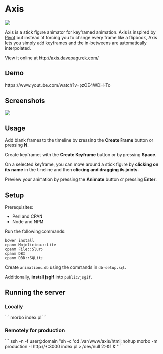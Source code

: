 <h1>Axis</h1>
<img src="https://raw.githubusercontent.com/pahgawk/Axis/master/public/icons/logo-128.png">

Axis is a stick figure animator for keyframed animation. Axis is inspired by <a href="http://pivotanimator.net/" target="_blank">Pivot</a> but instead of forcing you to change every frame like a flipbook, Axis lets you simply add keyframes and the in-betweens are automatically interpolated.

View it online at <a href="http://axis.davepagurek.com/">http://axis.davepagurek.com/</a>

<h2>Demo</h2>
https://www.youtube.com/watch?v=pzOE4WDH-To

<h2>Screenshots</h2>
<img src="https://raw.githubusercontent.com/pahgawk/Axis/master/public/screenshots/highfive.gif" full="https://raw.githubusercontent.com/pahgawk/Axis/master/public/screenshots/highfive.gif" caption="High five!" />

<h2>Usage</h2>
Add blank frames to the timeline by pressing the <strong>Create Frame</strong> button or pressing <strong>N</strong>.

Create keyframes with the <strong>Create Keyframe</strong> button or by pressing <strong>Space</strong>.

On a selected keyframe, you can move around a stick figure by <strong>clicking on its name</strong> in the timeline and then <strong>clicking and dragging its joints.</strong>

Preview your animation by pressing the <strong>Animate</strong> button or pressing <strong>Enter</strong>.


<h2>Setup</h2>

Prerequisites:
<ul>
<li>Perl and CPAN</li>
<li>Node and NPM</li>
</ul>

Run the following commands:
```
bower install
cpanm Mojolicious::Lite
cpanm File::Slurp
cpanm DBI
cpanm DBD::SQLite
```

Create `animations.db` using the commands in `db-setup.sql`.

Additionally, <strong>install jsgif</strong> into `public/jsgif`.

<h2>Running the server</h2>
<h3>Locally</h3>
```
morbo index.pl
```

<h3>Remotely for production</h3>
```
ssh -n -f user@domain "sh -c 'cd /var/www/axis/html; nohup morbo -m production -l http://*:3000 index.pl > /dev/null 2>&1 &'"
```
